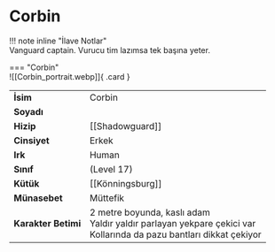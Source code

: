 # Corbin   
  
<div class="grid" markdown>  
  
!!! note inline "İlave Notlar"  
	Vanguard captain. Vurucu tim lazımsa tek başına yeter.  
  
<div class="grid" markdown>  
  
=== "Corbin"  
	![[Corbin_portrait.webp]]{ .card }  
  
  
  
|  |  |  
|---|---|  
| **İsim** | Corbin |  
| **Soyadı** |  |  
| **Hizip** | [[Shadowguard]] |  
| **Cinsiyet** | Erkek |  
| **Irk** | Human |  
| **Sınıf** | (Level 17) |  
| **Kütük** | [[Könningsburg]] |  
| **Münasebet** | Müttefik |  
| **Karakter Betimi** | 2 metre boyunda, kaslı adam<br>Yaldır yaldır parlayan yekpare çekici var<br>Kollarında da pazu bantları dikkat çekiyor |  
</div></div>